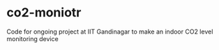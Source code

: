 # co2-moniotr
Code for ongoing project at IIT Gandinagar to make an indoor CO2 level monitoring device
